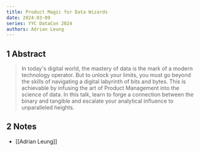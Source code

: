 ```yaml
---
title: Product Magic for Data Wizards
date: 2024-03-09
series: YYC DataCon 2024
authors: Adrian Leung
---
```

## 1 Abstract
> In today's digital world, the mastery of data is the mark of a modern technology operator. But to unlock your limits, you must go beyond the skills of navigating a digital labyrinth of bits and bytes. This is achievable by infusing the art of Product Management into the science of data. In this talk, learn to forge a connection between the binary and tangible and escalate your analytical influence to unparalleled heights.

## 2 Notes
- [[Adrian Leung]]